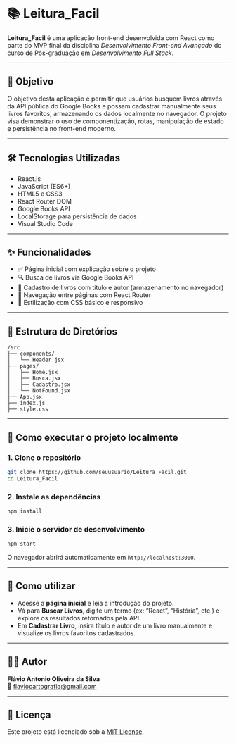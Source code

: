 # 📚 Leitura_Facil

**Leitura_Facil** é uma aplicação front-end desenvolvida com React como parte do MVP final da disciplina *Desenvolvimento Front-end Avançado* do curso de Pós-graduação em *Desenvolvimento Full Stack*.

---

## 🎯 Objetivo

O objetivo desta aplicação é permitir que usuários busquem livros através da API pública do Google Books e possam cadastrar manualmente seus livros favoritos, armazenando os dados localmente no navegador. O projeto visa demonstrar o uso de componentização, rotas, manipulação de estado e persistência no front-end moderno.

---

## 🛠️ Tecnologias Utilizadas

- React.js
- JavaScript (ES6+)
- HTML5 e CSS3
- React Router DOM
- Google Books API
- LocalStorage para persistência de dados
- Visual Studio Code

---

## ✨ Funcionalidades

- ✅ Página inicial com explicação sobre o projeto
- 🔍 Busca de livros via Google Books API
- 📝 Cadastro de livros com título e autor (armazenamento no navegador)
- 🔗 Navegação entre páginas com React Router
- 🎨 Estilização com CSS básico e responsivo

---

## 🧱 Estrutura de Diretórios

```
/src
├── components/
│   └── Header.jsx
├── pages/
│   ├── Home.jsx
│   ├── Busca.jsx
│   ├── Cadastro.jsx
│   └── NotFound.jsx
├── App.jsx
├── index.js
├── style.css
```

---

## 🚀 Como executar o projeto localmente

### 1. Clone o repositório
```bash
git clone https://github.com/seuusuario/Leitura_Facil.git
cd Leitura_Facil
```

### 2. Instale as dependências
```bash
npm install
```

### 3. Inicie o servidor de desenvolvimento
```bash
npm start
```
O navegador abrirá automaticamente em `http://localhost:3000`.

---

## 🧪 Como utilizar

- Acesse a **página inicial** e leia a introdução do projeto.
- Vá para **Buscar Livros**, digite um termo (ex: “React”, “História”, etc.) e explore os resultados retornados pela API.
- Em **Cadastrar Livro**, insira título e autor de um livro manualmente e visualize os livros favoritos cadastrados.

---

## 👨‍💻 Autor

**Flávio Antonio Oliveira da Silva**  
📧 flaviocartografia@gmail.com

---

## 📄 Licença

Este projeto está licenciado sob a [MIT License](LICENSE).
